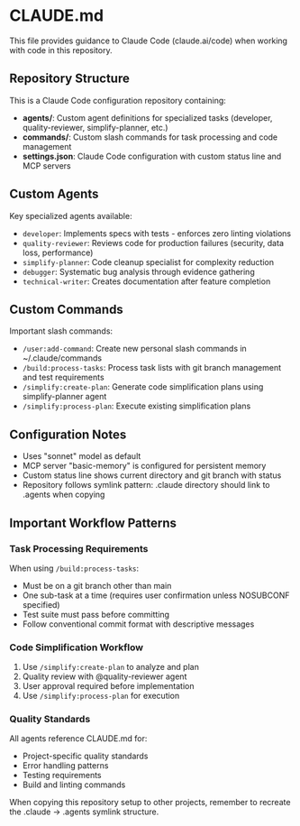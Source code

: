 # CLAUDE.md

This file provides guidance to Claude Code (claude.ai/code) when working with code in this repository.

## Repository Structure

This is a Claude Code configuration repository containing:

- **agents/**: Custom agent definitions for specialized tasks (developer, quality-reviewer, simplify-planner, etc.)
- **commands/**: Custom slash commands for task processing and code management
- **settings.json**: Claude Code configuration with custom status line and MCP servers

## Custom Agents

Key specialized agents available:

- `developer`: Implements specs with tests - enforces zero linting violations
- `quality-reviewer`: Reviews code for production failures (security, data loss, performance)
- `simplify-planner`: Code cleanup specialist for complexity reduction
- `debugger`: Systematic bug analysis through evidence gathering
- `technical-writer`: Creates documentation after feature completion

## Custom Commands

Important slash commands:

- `/user:add-command`: Create new personal slash commands in ~/.claude/commands
- `/build:process-tasks`: Process task lists with git branch management and test requirements
- `/simplify:create-plan`: Generate code simplification plans using simplify-planner agent
- `/simplify:process-plan`: Execute existing simplification plans

## Configuration Notes

- Uses "sonnet" model as default
- MCP server "basic-memory" is configured for persistent memory
- Custom status line shows current directory and git branch with status
- Repository follows symlink pattern: .claude directory should link to .agents when copying

## Important Workflow Patterns

### Task Processing Requirements

When using `/build:process-tasks`:
- Must be on a git branch other than main
- One sub-task at a time (requires user confirmation unless NOSUBCONF specified)
- Test suite must pass before committing
- Follow conventional commit format with descriptive messages

### Code Simplification Workflow

1. Use `/simplify:create-plan` to analyze and plan
2. Quality review with @quality-reviewer agent
3. User approval required before implementation
4. Use `/simplify:process-plan` for execution

### Quality Standards

All agents reference CLAUDE.md for:
- Project-specific quality standards
- Error handling patterns
- Testing requirements
- Build and linting commands

When copying this repository setup to other projects, remember to recreate the .claude → .agents symlink structure.